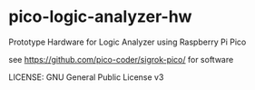 # pico-logic-analyzer-hw

Prototype Hardware for Logic Analyzer using Raspberry Pi Pico

see https://github.com/pico-coder/sigrok-pico/ for software

LICENSE: GNU General Public License v3